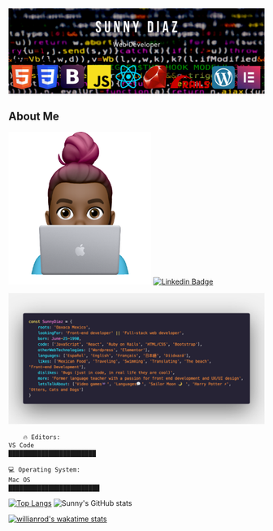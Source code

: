 <img src="banner.png" width="800"/>


## 



## About Me
<img src="dev.png" height="300"/> [![Linkedin Badge](https://img.shields.io/badge/-José%20Francisco-blue?style=flat-square&logo=Linkedin&logoColor=white&link=https://www.linkedin.com/in/jose-f-silva/)](https://www.linkedin.com/in/jose-f-silva/)



![code](code.png)

```text
    🔥 Editors:
VS Code
████████████████████████

💻 Operating System:
Mac OS
█████████████████████████
```


[![Top Langs](https://github-readme-stats.vercel.app/api/top-langs/?username=sunnysparks&theme=radical)](https://github.com/sunnysparks/github-readme-stats) ![Sunny's GitHub stats](https://github-readme-stats.vercel.app/api?username=sunnysparks&show_icons=true&theme=radical)

[![willianrod's wakatime stats](https://github-readme-stats.vercel.app/api/wakatime?username=willianrod&layout=compact&theme=radical)](https://github.com/sunnysparks/github-readme-stats)


<!--
**SunnySparks/SunnySparks** is a ✨ _special_ ✨ repository because its `README.md` (this file) appears on your GitHub profile.

Here are some ideas to get you started:

- 🔭 I’m currently working on ...
- 🌱 I’m currently learning ...
- 👯 I’m looking to collaborate on ...
- 🤔 I’m looking for help with ...
- 💬 Ask me about ...
- 📫 How to reach me: ...
- 😄 Pronouns: ...
- ⚡ Fun fact: ...
-->
